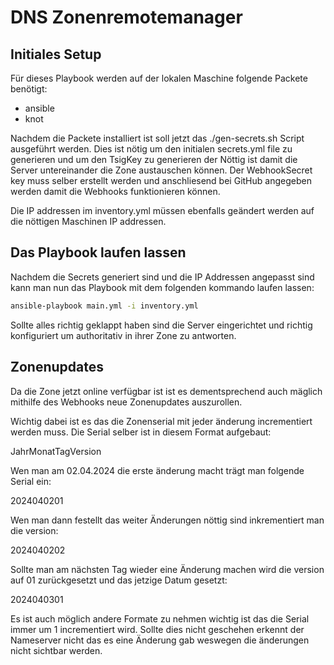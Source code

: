 # DNS Zonenremotemanager

## Initiales Setup

Für dieses Playbook werden auf der lokalen Maschine folgende Packete benötigt:

- ansible
- knot

Nachdem die Packete installiert ist soll jetzt das ./gen-secrets.sh Script ausgeführt werden. Dies ist nötig um den initialen secrets.yml file zu generieren und um den TsigKey zu generieren der Nöttig ist damit die Server untereinander die Zone austauschen können.
Der WebhookSecret key muss selber erstellt werden und anschliesend bei GitHub angegeben werden damit die Webhooks funktionieren können.

Die IP addressen im inventory.yml müssen ebenfalls geändert werden auf die nöttigen Maschinen IP addressen.

## Das Playbook laufen lassen

Nachdem die Secrets generiert sind und die IP Addressen angepasst sind kann man nun das Playbook mit dem folgenden kommando laufen lassen:

```bash
ansible-playbook main.yml -i inventory.yml
```

Sollte alles richtig geklappt haben sind die Server eingerichtet und richtig konfiguriert um authoritativ in ihrer Zone zu antworten.

## Zonenupdates

Da die Zone jetzt online verfügbar ist ist es dementsprechend auch mäglich mithilfe des Webhooks neue Zonenupdates auszurollen.

Wichtig dabei ist es das die Zonenserial mit jeder änderung incrementiert werden muss. Die Serial selber ist in diesem Format aufgebaut:

JahrMonatTagVersion

Wen man am 02.04.2024 die erste änderung macht trägt man folgende Serial ein:

2024040201

Wen man dann festellt das weiter Änderungen nöttig sind inkrementiert man die version:

2024040202

Sollte man am nächsten Tag wieder eine Änderung machen wird die version auf 01 zurückgesetzt und das jetzige Datum gesetzt:

2024040301

Es ist auch möglich andere Formate zu nehmen wichtig ist das die Serial immer um 1 incrementiert wird. Sollte dies nicht geschehen erkennt der Nameserver nicht das es eine Änderung gab weswegen die änderungen nicht sichtbar werden.
